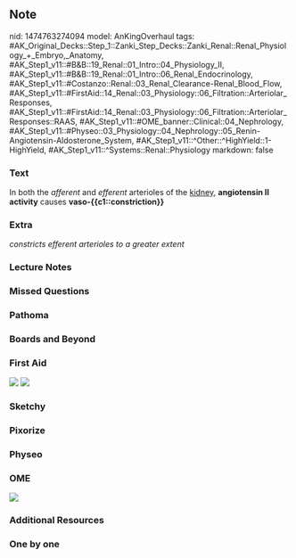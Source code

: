 ## Note
nid: 1474763274094
model: AnKingOverhaul
tags: #AK_Original_Decks::Step_1::Zanki_Step_Decks::Zanki_Renal::Renal_Physiology_+_Embryo,_Anatomy, #AK_Step1_v11::#B&B::19_Renal::01_Intro::04_Physiology_II, #AK_Step1_v11::#B&B::19_Renal::01_Intro::06_Renal_Endocrinology, #AK_Step1_v11::#Costanzo::Renal::03_Renal_Clearance-Renal_Blood_Flow, #AK_Step1_v11::#FirstAid::14_Renal::03_Physiology::06_Filtration::Arteriolar_Responses, #AK_Step1_v11::#FirstAid::14_Renal::03_Physiology::06_Filtration::Arteriolar_Responses::RAAS, #AK_Step1_v11::#OME_banner::Clinical::04_Nephrology, #AK_Step1_v11::#Physeo::03_Physiology::04_Nephrology::05_Renin-Angiotensin-Aldosterone_System, #AK_Step1_v11::^Other::^HighYield::1-HighYield, #AK_Step1_v11::^Systems::Renal::Physiology
markdown: false

### Text
<div>
  <div>
    In both the <i>afferent</i> and <i>efferent</i> arterioles of
    the <u>kidney</u>, <b>angiotensin II</b> <b>activity</b> causes
    <b>vaso-{{c1::constriction}}</b>
  </div>
</div>

### Extra
<i>constricts efferent arterioles to a greater extent</i>

### Lecture Notes


### Missed Questions


### Pathoma


### Boards and Beyond


### First Aid
<img src="tmpfLu5e5.png"> <img src="tmpzHQVfe.png">

### Sketchy


### Pixorize


### Physeo


### OME
<div class="ome-widget">
  <a href=
  "https://onlinemeded.org/spa/nephrology?ref=anki"><img src=
  "_OME_AnkiFlashcards_Topic_4.png"></a>
</div>

### Additional Resources


### One by one

